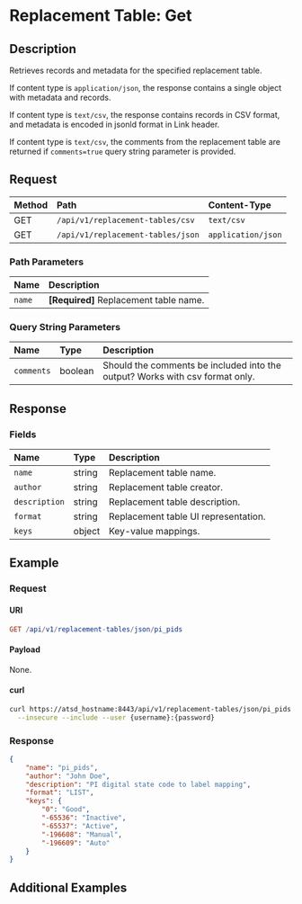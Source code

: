 # Replacement Table: Get

## Description

Retrieves records and metadata for the specified replacement table.

If content type is `application/json`, the response contains a single object with metadata and records.

If content type is `text/csv`, the response contains records in CSV format, and metadata is encoded in jsonld format in Link header.

If content type is `text/csv`, the comments from the replacement table are returned if `comments=true` query string parameter is provided.

## Request

| **Method** | **Path** | **Content-Type** |
|:---|:---|:---|
| GET | `/api/v1/replacement-tables/csv` | `text/csv` |
| GET | `/api/v1/replacement-tables/json` | `application/json` |

### Path Parameters

| **Name** | **Description** |
|:---|:---|
| `name` | **[Required]** Replacement table name. |

### Query String Parameters

| **Name** | **Type** | **Description** |
|:---|:---|:---|
| `comments` | boolean | Should the comments be included into the output? Works with csv format only. |

## Response

### Fields

|**Name**|**Type**|**Description**|
|:---|:---|:---|
| `name` |string|Replacement table name.|
| `author` |string|Replacement table creator.|
| `description` |string|Replacement table description.|
| `format` |string|Replacement table UI representation.|
| `keys` |object|Key-value mappings.|

## Example

### Request

#### URI

```elm
GET /api/v1/replacement-tables/json/pi_pids
```

#### Payload

None.

#### curl

```bash
curl https://atsd_hostname:8443/api/v1/replacement-tables/json/pi_pids \
  --insecure --include --user {username}:{password}
```

### Response

```json
{
    "name": "pi_pids",
    "author": "John Doe",
    "description": "PI digital state code to label mapping",
    "format": "LIST",
    "keys": {
        "0": "Good",
        "-65536": "Inactive",
        "-65537": "Active",
        "-196608": "Manual",
        "-196609": "Auto"
    }
}

```

## Additional Examples
